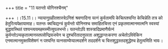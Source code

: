+++
title = "11 यतन्तो योगिनश्चैनम्"

+++
।।15.11।। न्यायानुग्रहीतशास्त्रेऽनिशं श्रवणादिना यत्नं कुर्वतामपि
केचित्पश्यन्ति केचिन्नेति तत्र को हेतुरित्यपेक्षायामाह। यतन्तः
क्वचिद्यन्त्रं कुर्वन्तो योनिनश्च समाहितचित्ता एनं प्रकृतमात्मानमात्मनि
स्वस्यां बुद्धावस्थितं पश्यन्त्ययमहमस्मीत्युपलभन्ते। यतन्तोऽपि
शास्त्रादिप्रमाणैर्यत्नं कुर्वन्तोऽप्यकृतात्मानस्तपसेन्द्रियजयेन च
दुश्चरितादनुपरता अशूद्धान्तःकरणा अचेतोऽविवेकिन एनमात्मानमुक्तविशेषणं न
पश्यन्ति यत्नसाम्येप्यात्मदर्शने तददर्शने च चित्तशुद्धस्तदशुद्धेश्च
हेतुत्वमिति भावः।

